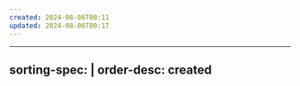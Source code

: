 ```yaml
---
created: 2024-08-06T00:11
updated: 2024-08-06T00:17
---
```

---
sorting-spec: |
  order-desc:  created
---